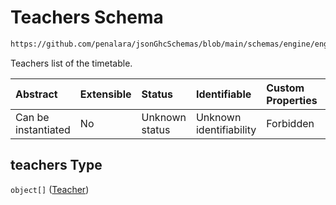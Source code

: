 # Teachers Schema

```txt
https://github.com/penalara/jsonGhcSchemas/blob/main/schemas/engine/engineSpecification.schema.json#/properties/teachers
```

Teachers list of the timetable.

| Abstract            | Extensible | Status         | Identifiable            | Custom Properties | Additional Properties | Access Restrictions | Defined In                                                                                               |
| :------------------ | :--------- | :------------- | :---------------------- | :---------------- | :-------------------- | :------------------ | :------------------------------------------------------------------------------------------------------- |
| Can be instantiated | No         | Unknown status | Unknown identifiability | Forbidden         | Allowed               | none                | [engineSpecification.schema.json\*](../../../out/engineSpecification.schema.json "open original schema") |

## teachers Type

`object[]` ([Teacher](enginespecification-properties-teachers-teacher.md))
